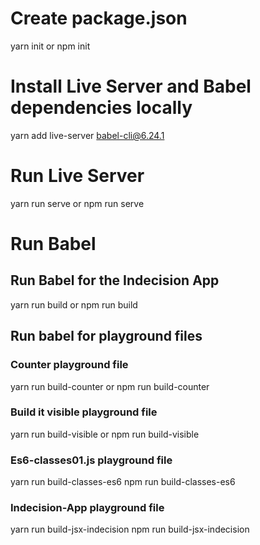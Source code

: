 # Create package.json

  yarn init
  or
  npm init

# Install Live Server and Babel dependencies locally

  yarn add live-server babel-cli@6.24.1

# Run Live Server

  yarn run serve
  or
  npm run serve

# Run Babel

## Run Babel for the Indecision App

  yarn run build
  or
  npm run build

## Run babel for playground files

### Counter playground file
  yarn run build-counter
  or
  npm run build-counter

### Build it visible playground file
  yarn run build-visible
  or
  npm run build-visible

### Es6-classes01.js playground file
 yarn run build-classes-es6
 npm run build-classes-es6

 ### Indecision-App playground file
 yarn run build-jsx-indecision
 npm run build-jsx-indecision


